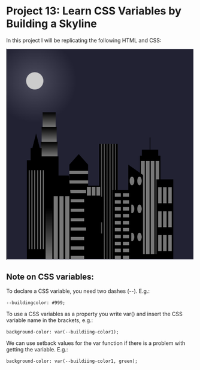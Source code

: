# Project 13: Learn CSS Variables by Building a Skyline
 
 In this project I will be replicating the following HTML and CSS:

 <img src="Screenshot.PNG" width="500px">

 ## Note on CSS variables: 

 To declare a CSS variable, you need two dashes (--). E.g.:

    --buildingcolor: #999;

To use a CSS variables as a property you write var() and insert the CSS variable name in the brackets, e.g.:

    background-color: var(--buildiing-color1);

We can use setback values for the var function if there is a problem with getting the variable. E.g.:

    background-color: var(--buildiing-color1, green);
